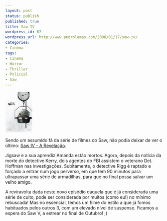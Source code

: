 ```yaml
---
layout: post
status: publish
published: true
title: Saw IV
wordpress_id: 67
wordpress_url: http://www.pedrolamas.com/2008/01/17/saw-iv/
categories:
- Cinema
tags:
- Cinema
- Horror
- Thriller
- Policial
- Saw
---
```

[![Saw IV](wp-content/uploads/2008/01/saw-iv.thumbnail.jpg)](wp-content/uploads/2008/01/saw-iv.jpg "Saw IV")

Sendo um assumido fã da série de filmes do Saw, não podia deixar de ver o último: [Saw IV - A Revelação](http://www.imdb.com/title/tt0890870/).

Jigsaw e a sua aprendiz Amanda estão mortos. Agora, depois da notícia da morte do detective Kerry, dois agentes do FBI assistem o veterano Det. Hoffman nas investigações. Subitamente, o detective Rigg é raptado e forçado a entrar num jogo perverso, em que tem 90 minutos para ultrapassar uma série de armadilhas, para que no final possa salvar um velho amigo.

A reviravolta dada neste novo episódio daquela que é já considerada uma série de culto, pode ser considerada por muitos (como eu!) no mínimo rebuscada! Mas no essencial, temos um filme do estilo a que já fomos habituados pelos outros 3, com um elevado nível de suspense. Ficamos a espera do Saw V, a estrear no final de Outubro! ;)
